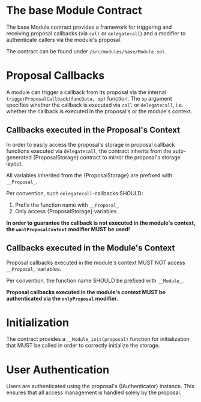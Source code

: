 
# The base Module Contract 

 The base Module contract provides a framework for triggering and receiving proposal
 callbacks (via `call` or `delegatecall`) and a modifier to authenticate callers via the module's proposal.

The contract can be found under ```/src/modules/base/Module.sol```. 


 # Proposal Callbacks

 A module can trigger a callback from its proposal via the internal `triggerProposalCallback(funcData, op)` function. 
 The `op` argument specifies whether the callback is executed via `call` or `delegatecall`, i.e. whether the callback is executed in the proposal's or the module's context.


 ## Callbacks executed in the Proposal's Context

 In order to easily access the proposal's storage in proposal callback functions executed via `delegatecall`, the contract inherits from the auto-generated {ProposalStorage} contract to mirror the proposal's storage layout. 

 All variables inherited from the {ProposalStorage} are prefixed with `__Proposal_`.

 Per convention, such `delegatecall`-callbacks SHOULD:
  1. Prefix the function name with `__Proposal_`
  2. Only access {ProposalStorage} variables.


 **In order to guarantee the callback is not executed in the module's context, the `wantProposalContext` modifier MUST be used!**


 ## Callbacks executed in the Module's Context

 Proposal callbacks executed in the module's context MUST NOT access `__Proposal_` variables.

 Per convention, the function name SHOULD be prefixed with `__Module_`.

 **Proposal callbacks executed in the module's context MUST be authenticated via the `onlyProposal` modifier.**

 # Initialization

 The contract provides a `__Module_init(proposal)` function for initialization that MUST be called in order to correctly initialize the storage.


 # User Authentication

 Users are authenticated using the proposal's {IAuthenticator} instance. This ensures that all access management is handled solely by the proposal.
